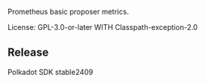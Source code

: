 Prometheus basic proposer metrics.

License: GPL-3.0-or-later WITH Classpath-exception-2.0


## Release

Polkadot SDK stable2409
